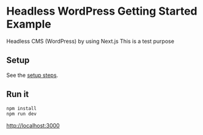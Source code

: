 # Headless WordPress Getting Started Example

Headless CMS (WordPress) by using Next.js
This is a test purpose

## Setup

See the [setup steps](https://github.com/wpengine/headless-framework#quick-start).

## Run it

```bash
npm install
npm run dev
```

[http://localhost:3000]()
